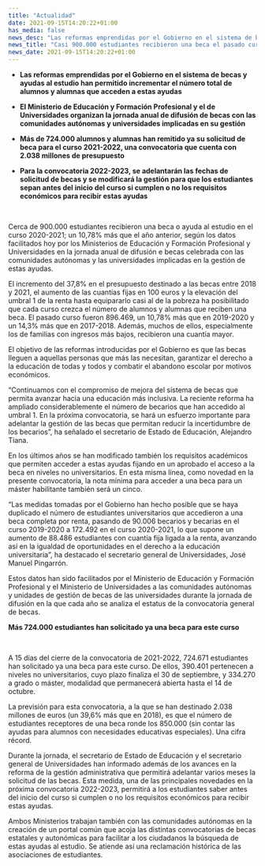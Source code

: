 ```yaml
---
title: "Actualidad"
date: 2021-09-15T14:20:22+01:00
has_media: false
news_desc: "Las reformas emprendidas por el Gobierno en el sistema de becas y ayudas al estudio han permitido incrementar el número total de alumnos y alumnas que acceden a estas ayudas El Ministerio de Educación y Formación Profesional y el de Universidades organizan la jornada anual de difusión de becas con las comunidades autónomas y universidades implicadas en su gestión Más de 724.000 alumnos y alumnas han remitido ya su solicitud de beca para el curso 2021-2022, una convocatoria que cuenta con 2.038 millones de presupuesto Para la convocatoria 2022-2023, se adelantarán las fechas de solicitud de becas y se modificará la gestión para que los estudiantes sepan antes del inicio del curso si cumplen o no los requisitos económicos para recibir estas ayudas"
news_title: "Casi 900.000 estudiantes recibieron una beca el pasado curso, un 10,8% más que en 2019-2020"
news_date: 2021-09-15T14:20:22+01:00
---
```

<ul>
<li><b>Las reformas emprendidas por el Gobierno en el sistema de becas y ayudas al estudio han permitido incrementar el número total de alumnos y alumnas que acceden a estas ayudas</b></li>
</ul>
<ul>
<li><b>El Ministerio de Educación y Formación Profesional y el de Universidades organizan la jornada anual de difusión de becas con las comunidades autónomas y universidades implicadas en su gestión</b></li>
</ul>
<ul>
<li><b>Más de 724.000 alumnos y alumnas han remitido ya su solicitud de beca para el curso 2021-2022, una convocatoria que cuenta con 2.038 millones de presupuesto</b></li>
</ul>
<ul>
<li><b>Para la convocatoria 2022-2023, se adelantarán las fechas de solicitud de becas y se modificará la gestión para que los estudiantes sepan antes del inicio del curso si cumplen o no los requisitos económicos para recibir estas ayudas</b></li>
</ul>
<p><b>&nbsp;</b></p>
<p>Cerca de 900.000 estudiantes recibieron una beca o ayuda al estudio en el curso 2020-2021; un 10,78% más que el año anterior, según los datos facilitados hoy por los Ministerios de Educación y Formación Profesional y Universidades en la jornada anual de difusión e becas celebrada con las comunidades autónomas y las universidades implicadas en la gestión de estas ayudas.</p>
<p>El incremento del 37,8% en el presupuesto destinado a las becas entre 2018 y 2021, el aumento de las cuantías fijas en 100 euros y la elevación del umbral 1 de la renta hasta equipararlo casi al de la pobreza ha posibilitado que cada curso crezca el número de alumnos y alumnas que reciben una beca. El pasado curso fueron 896.469, un 10,78% más que en 2019-2020 y un 14,3% más que en 2017-2018. Además, muchos de ellos, especialmente los de familias con ingresos más bajos, recibieron una cuantía mayor.</p>
<p>El objetivo de las reformas introducidas por el Gobierno es que las becas lleguen a aquellas personas que más las necesitan, garantizar el derecho a la educación de todas y todos y combatir el abandono escolar por motivos económicos.</p>
<p>“Continuamos con el compromiso de mejora del sistema de becas que permita avanzar hacia una educación más inclusiva. La reciente reforma ha ampliado considerablemente el número de becarios que han accedido al umbral 1. En la próxima convocatoria, se hará un esfuerzo importante para adelantar la gestión de las becas que permitan reducir la incertidumbre de los becarios”, ha señalado el secretario de Estado de Educación, Alejandro Tiana.</p>
<p>En los últimos años se han modificado también los requisitos académicos que permiten acceder a estas ayudas fijando en un aprobado el acceso a la beca en niveles no universitarios. En esta misma línea, como novedad en la presente convocatoria, la nota mínima para acceder a una beca para un máster habilitante también será un cinco.</p>
<p>“Las medidas tomadas por el Gobierno han hecho posible que se haya duplicado el número de estudiantes universitarios que accedieron a una beca completa por renta, pasando de 90.006 becarios y becarias en el curso 2019-2020 a 172.492 en el curso 2020-2021, lo que supone un aumento de 88.486 estudiantes con cuantía fija ligada a la renta, avanzando así en la igualdad de oportunidades en el derecho a la educación universitaria”, ha destacado el secretario general de Universidades, José Manuel Pingarrón.</p>
<p>Estos datos han sido facilitados por el Ministerio de Educación y Formación Profesional y el Ministerio de Universidades a las comunidades autónomas y unidades de gestión de becas de las universidades durante la jornada de difusión en la que cada año se analiza el estatus de la convocatoria general de becas.</p>
<p><b>Más 724.000 estudiantes han solicitado ya una beca para este curso</b></p>
<p><b>&nbsp;</b></p>
<p>A 15 días del cierre de la convocatoria de 2021-2022, 724.671 estudiantes han solicitado ya una beca para este curso. De ellos, 390.401 pertenecen a niveles no universitarios, cuyo plazo finaliza el 30 de septiembre, y 334.270 a grado o máster, modalidad que permanecerá abierta hasta el 14 de octubre.</p>
<p>La previsión para esta convocatoria, a la que se han destinado 2.038 millones de euros (un 39,6% más que en 2018), es que el número de estudiantes receptores de una beca ronde los 850.000 (sin contar las ayudas para alumnos con necesidades educativas especiales). Una cifra récord.</p>
<p>Durante la jornada, el secretario de Estado de Educación y el secretario general de Universidades han informado además de los avances en la reforma de la gestión administrativa que permitirá adelantar varios meses la solicitud de las becas. Esta medida, una de las principales novedades en la próxima convocatoria 2022-2023, permitirá a los estudiantes saber antes del inicio del curso si cumplen o no los requisitos económicos para recibir estas ayudas.</p>
<p>Ambos Ministerios trabajan también con las comunidades autónomas en la creación de un portal común que acoja las distintas convocatorias de becas estatales y autonómicas para facilitar a los ciudadanos la búsqueda de estas ayudas al estudio. Se atiende así una reclamación histórica de las asociaciones de estudiantes.</p>
